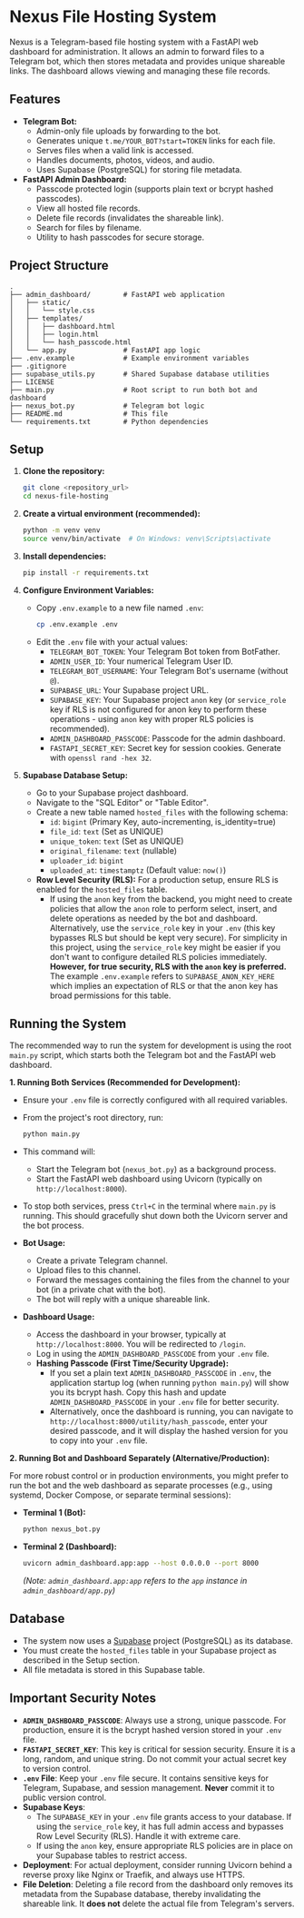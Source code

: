 # Nexus File Hosting System

Nexus is a Telegram-based file hosting system with a FastAPI web dashboard for administration. It allows an admin to forward files to a Telegram bot, which then stores metadata and provides unique shareable links. The dashboard allows viewing and managing these file records.

## Features

*   **Telegram Bot:**
    *   Admin-only file uploads by forwarding to the bot.
    *   Generates unique `t.me/YOUR_BOT?start=TOKEN` links for each file.
    *   Serves files when a valid link is accessed.
    *   Handles documents, photos, videos, and audio.
    *   Uses Supabase (PostgreSQL) for storing file metadata.
*   **FastAPI Admin Dashboard:**
    *   Passcode protected login (supports plain text or bcrypt hashed passcodes).
    *   View all hosted file records.
    *   Delete file records (invalidates the shareable link).
    *   Search for files by filename.
    *   Utility to hash passcodes for secure storage.

## Project Structure

```
.
├── admin_dashboard/        # FastAPI web application
│   ├── static/
│   │   └── style.css
│   ├── templates/
│   │   ├── dashboard.html
│   │   ├── login.html
│   │   └── hash_passcode.html
│   └── app.py              # FastAPI app logic
├── .env.example            # Example environment variables
├── .gitignore
├── supabase_utils.py       # Shared Supabase database utilities
├── LICENSE
├── main.py                 # Root script to run both bot and dashboard
├── nexus_bot.py            # Telegram bot logic
├── README.md               # This file
└── requirements.txt        # Python dependencies
```

## Setup

1.  **Clone the repository:**
    ```bash
    git clone <repository_url>
    cd nexus-file-hosting
    ```

2.  **Create a virtual environment (recommended):**
    ```bash
    python -m venv venv
    source venv/bin/activate  # On Windows: venv\Scripts\activate
    ```

3.  **Install dependencies:**
    ```bash
    pip install -r requirements.txt
    ```

4.  **Configure Environment Variables:**
    *   Copy `.env.example` to a new file named `.env`:
        ```bash
        cp .env.example .env
        ```
    *   Edit the `.env` file with your actual values:
        *   `TELEGRAM_BOT_TOKEN`: Your Telegram Bot token from BotFather.
        *   `ADMIN_USER_ID`: Your numerical Telegram User ID.
        *   `TELEGRAM_BOT_USERNAME`: Your Telegram Bot's username (without `@`).
        *   `SUPABASE_URL`: Your Supabase project URL.
        *   `SUPABASE_KEY`: Your Supabase project `anon` key (or `service_role` key if RLS is not configured for anon key to perform these operations - using `anon` key with proper RLS policies is recommended).
        *   `ADMIN_DASHBOARD_PASSCODE`: Passcode for the admin dashboard.
        *   `FASTAPI_SECRET_KEY`: Secret key for session cookies. Generate with `openssl rand -hex 32`.

4.  **Supabase Database Setup:**
    *   Go to your Supabase project dashboard.
    *   Navigate to the "SQL Editor" or "Table Editor".
    *   Create a new table named `hosted_files` with the following schema:
        *   `id`: `bigint` (Primary Key, auto-incrementing, is_identity=true)
        *   `file_id`: `text` (Set as UNIQUE)
        *   `unique_token`: `text` (Set as UNIQUE)
        *   `original_filename`: `text` (nullable)
        *   `uploader_id`: `bigint`
        *   `uploaded_at`: `timestamptz` (Default value: `now()`)
    *   **Row Level Security (RLS):** For a production setup, ensure RLS is enabled for the `hosted_files` table.
        *   If using the `anon` key from the backend, you might need to create policies that allow the `anon` role to perform select, insert, and delete operations as needed by the bot and dashboard. Alternatively, use the `service_role` key in your `.env` (this key bypasses RLS but should be kept very secure). For simplicity in this project, using the `service_role` key might be easier if you don't want to configure detailed RLS policies immediately. **However, for true security, RLS with the `anon` key is preferred.** The example `.env.example` refers to `SUPABASE_ANON_KEY_HERE` which implies an expectation of RLS or that the anon key has broad permissions for this table.

## Running the System

The recommended way to run the system for development is using the root `main.py` script, which starts both the Telegram bot and the FastAPI web dashboard.

**1. Running Both Services (Recommended for Development):**

*   Ensure your `.env` file is correctly configured with all required variables.
*   From the project's root directory, run:
    ```bash
    python main.py
    ```
*   This command will:
    *   Start the Telegram bot (`nexus_bot.py`) as a background process.
    *   Start the FastAPI web dashboard using Uvicorn (typically on `http://localhost:8000`).
*   To stop both services, press `Ctrl+C` in the terminal where `main.py` is running. This should gracefully shut down both the Uvicorn server and the bot process.

*   **Bot Usage:**
    *   Create a private Telegram channel.
    *   Upload files to this channel.
    *   Forward the messages containing the files from the channel to your bot (in a private chat with the bot).
    *   The bot will reply with a unique shareable link.

*   **Dashboard Usage:**
    *   Access the dashboard in your browser, typically at `http://localhost:8000`. You will be redirected to `/login`.
    *   Log in using the `ADMIN_DASHBOARD_PASSCODE` from your `.env` file.
    *   **Hashing Passcode (First Time/Security Upgrade):**
        *   If you set a plain text `ADMIN_DASHBOARD_PASSCODE` in `.env`, the application startup log (when running `python main.py`) will show you its bcrypt hash. Copy this hash and update `ADMIN_DASHBOARD_PASSCODE` in your `.env` file for better security.
        *   Alternatively, once the dashboard is running, you can navigate to `http://localhost:8000/utility/hash_passcode`, enter your desired passcode, and it will display the hashed version for you to copy into your `.env` file.

**2. Running Bot and Dashboard Separately (Alternative/Production):**

For more robust control or in production environments, you might prefer to run the bot and the web dashboard as separate processes (e.g., using systemd, Docker Compose, or separate terminal sessions):

*   **Terminal 1 (Bot):**
    ```bash
    python nexus_bot.py
    ```
*   **Terminal 2 (Dashboard):**
    ```bash
    uvicorn admin_dashboard.app:app --host 0.0.0.0 --port 8000
    ```
    *(Note: `admin_dashboard.app:app` refers to the `app` instance in `admin_dashboard/app.py`)*

## Database

*   The system now uses a [Supabase](https://supabase.com/) project (PostgreSQL) as its database.
*   You must create the `hosted_files` table in your Supabase project as described in the Setup section.
*   All file metadata is stored in this Supabase table.

## Important Security Notes

*   **`ADMIN_DASHBOARD_PASSCODE`**: Always use a strong, unique passcode. For production, ensure it is the bcrypt hashed version stored in your `.env` file.
*   **`FASTAPI_SECRET_KEY`**: This key is critical for session security. Ensure it is a long, random, and unique string. Do not commit your actual secret key to version control.
*   **`.env` File**: Keep your `.env` file secure. It contains sensitive keys for Telegram, Supabase, and session management. **Never** commit it to public version control.
*   **Supabase Keys**:
    *   The `SUPABASE_KEY` in your `.env` file grants access to your database. If using the `service_role` key, it has full admin access and bypasses Row Level Security (RLS). Handle it with extreme care.
    *   If using the `anon` key, ensure appropriate RLS policies are in place on your Supabase tables to restrict access.
*   **Deployment**: For actual deployment, consider running Uvicorn behind a reverse proxy like Nginx or Traefik, and always use HTTPS.
*   **File Deletion**: Deleting a file record from the dashboard only removes its metadata from the Supabase database, thereby invalidating the shareable link. It **does not** delete the actual file from Telegram's servers.
